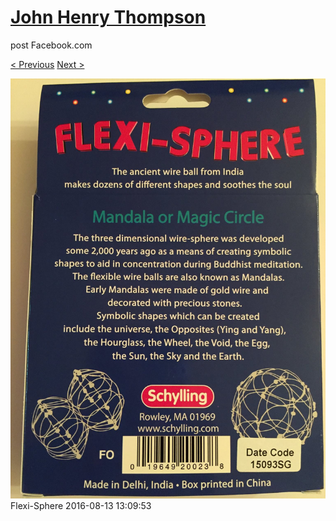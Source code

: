 # [John Henry Thompson](../README.md)
post Facebook.com

[< Previous](2016-08-13-14.md) [Next >](2016-08-13-16.md)

[![](../media/2016-08-13/Flexi-Sphere-14.jpg)](../README.md)
Flexi-Sphere
2016-08-13 13:09:53